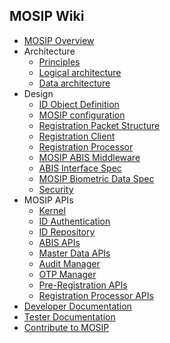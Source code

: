 ## MOSIP Wiki
* [MOSIP Overview](https://github.com/mosip/mosip/wiki)
* Architecture
  * [Principles](https://github.com/mosip/mosip/wiki/Architecture)
  * [Logical architecture](https://github.com/mosip/mosip/wiki/Architecture)
  * [Data architecture](https://github.com/mosip/mosip/wiki/MOSIP-Data-Architecture)
* Design
  * [ID Object Definition](https://github.com/mosip/mosip/wiki/MOSIP-ID-Object-definition)  
  * [MOSIP configuration](https://github.com/mosip/mosip/wiki/MOSIP-configuration-&-launcher)
  * [Registration Packet Structure](https://github.com/mosip/mosip/wiki/Registration-Packet)
  * [Registration Client](https://github.com/mosip/mosip/wiki/Registration-Client-Application-Guide)  
  * [Registration Processor](https://github.com/mosip/mosip/wiki/Registration-Processor)
  * [MOSIP ABIS Middleware](https://github.com/mosip/mosip/wiki/MOSIP-ABIS-Middleware)
  * [ABIS Interface Spec](https://github.com/mosip/mosip/wiki/Automated-Biometric-Identification-System-(ABIS)-Interface)
  * [MOSIP Biometric Data Spec](https://github.com/mosip/mosip/wiki/MOSIP-Biometric-Data-Specifications)
  * [Security](https://github.com/mosip/mosip/wiki/Security)
* MOSIP APIs
  * [Kernel](https://github.com/mosip/mosip/wiki/Kernel-APIs)
  * [ID Authentication](https://github.com/mosip/mosip/wiki/ID-Authentication-APIs)
  * [ID Repository](https://github.com/mosip/mosip/wiki/ID-Repository-API)
  * [ABIS APIs](https://github.com/mosip/mosip/wiki/ABIS-APIs)
  * [Master Data APIs](https://github.com/mosip/mosip/wiki/Master-data-APIs)
  * [Audit Manager](https://github.com/mosip/mosip/wiki/Audit-Manager)
  * [OTP Manager](https://github.com/mosip/mosip/wiki/OTP-Manager)
  * [Pre-Registration APIs](https://github.com/mosip/mosip/wiki/Pre-Registration-APIs)
  * [Registration Processor APIs](https://github.com/mosip/mosip/wiki/Registration-Processor-APIs)
* [Developer Documentation](https://github.com/mosip/mosip/wiki/Developer-Documentation)
* [Tester Documentation](https://github.com/mosip/mosip/wiki/Tester-Documentation)
* [Contribute to MOSIP](https://github.com/mosip/mosip/wiki/Contribute-to-MOSIP) 